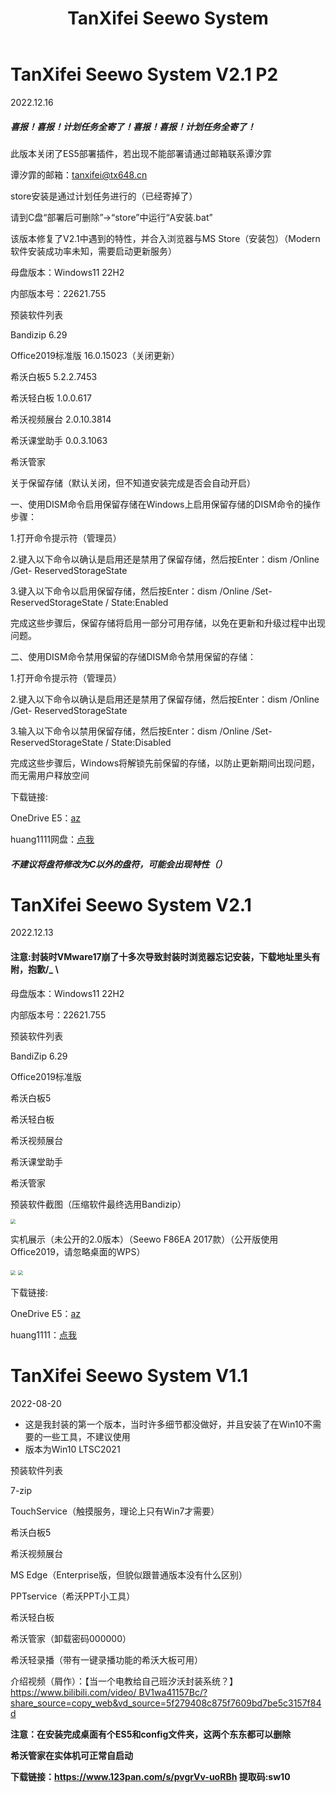 ﻿---
layout: article
title: TanXifei Seewo System
mathjax: true
---

# TanXifei Seewo System V2.1 P2

2022.12.16

##### 喜报！喜报！计划任务全寄了！喜报！喜报！计划任务全寄了！

此版本关闭了ES5部署插件，若出现不能部署请通过邮箱联系谭汐霏

谭汐霏的邮箱：tanxifei@tx648.cn

store安装是通过计划任务进行的（已经寄掉了）

请到C盘“部署后可删除”→“store”中运行“A安装.bat”

该版本修复了V2.1中遇到的特性，并合入浏览器与MS Store（安装包）（Modern软件安装成功率未知，需要启动更新服务）

母盘版本：Windows11 22H2

内部版本号：22621.755

预装软件列表

Bandizip 6.29

Office2019标准版 16.0.15023（关闭更新）

希沃白板5 5.2.2.7453

希沃轻白板 1.0.0.617

希沃视频展台 2.0.10.3814

希沃课堂助手 0.0.3.1063

希沃管家

关于保留存储（默认关闭，但不知道安装完成是否会自动开启）

一、使用DISM命令启用保留存储在Windows上启用保留存储的DISM命令的操作步骤：

1.打开命令提示符（管理员）

2.键入以下命令以确认是启用还是禁用了保留存储，然后按Enter：dism /Online /Get- ReservedStorageState

3.键入以下命令以启用保留存储，然后按Enter：dism /Online /Set-ReservedStorageState / State:Enabled

完成这些步骤后，保留存储将启用一部分可用存储，以免在更新和升级过程中出现问题。

二、使用DISM命令禁用保留的存储DISM命令禁用保留的存储：

1.打开命令提示符（管理员）

2.键入以下命令以确认是启用还是禁用了保留存储，然后按Enter：dism /Online /Get- ReservedStorageState

3.输入以下命令以禁用保留存储，然后按Enter：dism /Online /Set-ReservedStorageState / State:Disabled

完成这些步骤后，Windows将解锁先前保留的存储，以防止更新期间出现问题，而无需用户释放空间

下载链接:

OneDrive E5：[az](https://tanxifei807coursewarelibrary-my.sharepoint.com/:f:/g/personal/tanxifei_tanxifei_onmicrosoft_com/EuFu7zEvxZdOk-_E8_vDpjoBFYVUdLBG2H-1neNEcljeXQ)

huang1111网盘：[点我](https://pan.huang1111.cn/s/1aZ5Uv)

##### 不建议将盘符修改为C以外的盘符，可能会出现特性（）

# TanXifei Seewo System V2.1

2022.12.13

#### 注意:封装时VMware17崩了十多次导致封装时浏览器忘记安装，下载地址里头有附，抱歉/_ \

母盘版本：Windows11 22H2

内部版本号：22621.755

预装软件列表

BandiZip 6.29

Office2019标准版

希沃白板5

希沃轻白板

希沃视频展台

希沃课堂助手

希沃管家

预装软件截图（压缩软件最终选用Bandizip）

<img src="https://sway.office.com/s/WVaBFerAZKJpd0M6/images/YVNr5vcLRAW8rZ?quality=960&allowAnimation=true" style="zoom:50%;" />

实机展示（未公开的2.0版本）（Seewo F86EA 2017款）（公开版使用Office2019，请忽略桌面的WPS）

<img src="https://sway.office.com/s/WVaBFerAZKJpd0M6/images/zuasOWaFhJa5-o?quality=1199&allowAnimation=true" style="zoom:50%;" />

<img src="https://sway.office.com/s/WVaBFerAZKJpd0M6/images/FNMfxuq1lV4NgN?quality=1199&allowAnimation=true" style="zoom:50%;" />

下载链接:

OneDrive E5：[az](https://tanxifei807coursewarelibrary-my.sharepoint.com/:f:/g/personal/tanxifei_tanxifei_onmicrosoft_com/EuFu7zEvxZdOk-_E8_vDpjoBFYVUdLBG2H-1neNEcljeXQ)

huang1111：[点我](https://pan.huang1111.cn/s/1aZ5Uv)

# TanXifei Seewo System V1.1

2022-08-20

- 这是我封装的第一个版本，当时许多细节都没做好，并且安装了在Win10不需要的一些工具，不建议使用
- 版本为Win10 LTSC2021

预装软件列表

7-zip

TouchService（触摸服务，理论上只有Win7才需要）

希沃白板5

希沃视频展台

MS Edge（Enterprise版，但貌似跟普通版本没有什么区别）

PPTservice（希沃PPT小工具）

希沃轻白板

希沃管家（卸载密码000000）

希沃轻录播（带有一键录播功能的希沃大板可用）

介绍视频（屑作）：【当一个电教给自己班汐沃封装系统？】 [https://www.bilibili.com/video/ BV1wa41157Bc/?share_source=copy_web&vd_source=5f279408c875f7609bd7be5c3157f84d](https://www.bilibili.com/video/BV1wa41157Bc/?share_source=copy_web&vd_source=5f279408c875f7609bd7be5c3157f84d)

**注意：在安装完成桌面有个ES5和config文件夹，这两个东东都可以删除**

**希沃管家在实体机可正常自启动**

**下载链接：https://www.123pan.com/s/pvgrVv-uoRBh 提取码:sw10**
